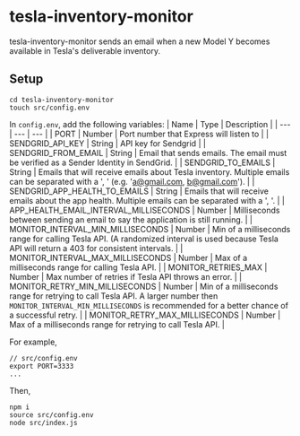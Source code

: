 # tesla-inventory-monitor
tesla-inventory-monitor sends an email when a new Model Y becomes available in Tesla's deliverable inventory.

## Setup
```
cd tesla-inventory-monitor
touch src/config.env
```

In `config.env`, add the following variables:
| Name | Type | Description |
| --- | --- | --- |
| PORT | Number | Port number that Express will listen to |
| SENDGRID_API_KEY | String | API key for Sendgrid |
| SENDGRID_FROM_EMAIL | String | Email that sends emails. The email must be verified as a Sender Identity in SendGrid. |
| SENDGRID_TO_EMAILS | String | Emails that will receive emails about Tesla inventory. Multiple emails can be separated with a ', ' (e.g. 'a@gmail.com, b@gmail.com'). |
| SENDGRID_APP_HEALTH_TO_EMAILS | String | Emails that will receive emails about the app health. Multiple emails can be separated with a ', '. |
| APP_HEALTH_EMAIL_INTERVAL_MILLISECONDS | Number | Milliseconds between sending an email to say the application is still running. |
| MONITOR_INTERVAL_MIN_MILLISECONDS | Number | Min of a milliseconds range for calling Tesla API. (A randomized interval is used because Tesla API will return a 403 for consistent intervals. |
| MONITOR_INTERVAL_MAX_MILLISECONDS | Number | Max of a milliseconds range for calling Tesla API. |
| MONITOR_RETRIES_MAX | Number | Max number of retries if Tesla API throws an error. |
| MONITOR_RETRY_MIN_MILLISECONDS | Number | Min of a milliseconds range for retrying to call Tesla API. A larger number then `MONITOR_INTERVAL_MIN_MILLISECONDS` is recommended for a better chance of a successful retry. |
| MONITOR_RETRY_MAX_MILLISECONDS | Number | Max of a milliseconds range for retrying to call Tesla API. |

For example,
```
// src/config.env
export PORT=3333
...
```

Then,
```
npm i
source src/config.env
node src/index.js
```
